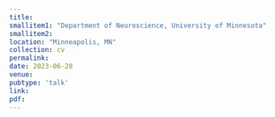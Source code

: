 ```yaml
---
title: 
smallitem1: "Department of Neuroscience, University of Minnesota"
smallitem2: 
location: "Minneapolis, MN"
collection: cv
permalink:
date: 2023-06-28
venue: 
pubtype: 'talk'
link: 
pdf: 
---
```

